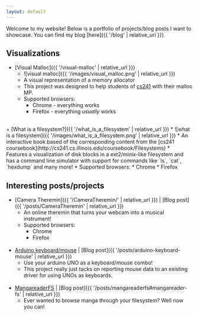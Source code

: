 ```yaml
---
layout: default
---
```


Welcome to my website!
Below is a portfolio of projects/blog posts I want to showcase.
You can find my blog [here]({{ '/blog' | relative_url }}).

## Visualizations

+ [Visual Malloc]({{ '/visual-malloc' | relative_url }})
   * ![visual malloc]({{ '/images/visual_malloc.png' | relative_url }})
   * A visual representation of a memory allocator
   * This project was designed to help students of [cs241](http://cs241.cs.illinois.edu/) with their malloc MP.
   * Supported browsers:
     * Chrome - everything works
     * Firefox - everything *usually* works

<br>
+ [What is a filesystem?]({{ '/what_is_a_filesystem' | relative_url }})
   * ![what is a filesystem]({{ '/images/what_is_a_filesystem.png' | relative_url }})
   * An interactive book based of the corresponding content from the [cs241 coursebook](http://cs241.cs.illinois.edu/coursebook/Filesystems)
   * Features a visualization of disk blocks in a ext2/minix-like filesystem and has a command line simulator with
     support for commands like `ls`, `cat`, `hexdump` and many more!
   * Supported browsers:
     * Chrome
     * Firefox

## Interesting posts/projects

+ [Camera Theremin]({{ '/CameraTheremin/' | relative_url }}) \| [Blog post]({{ '/posts/CameraTheremin' | relative_url }})
   * An online theremin that turns your webcam into a musical instrument!
   * Supported browsers:
     * Chrome
     * Firefox
<br><br>
+ [Arduino keyboard/mouse](https://github.com/aneeshdurg/arduino-keyboard/) \| [Blog post]({{ '/posts/arduino-keyboard-mouse' | relative_url }})
   * Use your arduino UNO as a keyboard/mouse combo!
   * This project really just tacks on reporting mouse data to an existing
     driver for using UNOs as keyboards.
<br><br>
+ [MangareaderFS](https://github.com/aneeshdurg/mangareaderfs/) \| [Blog post]({{ '/posts/mangareaderfs#mangareader-fs' | relative_url }})
   * Ever wanted to browse manga through your filesystem? Well now you can!

